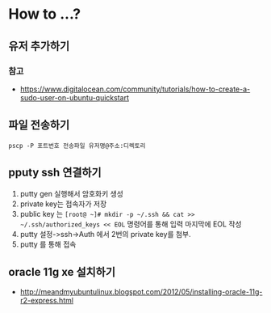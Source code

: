 # How to ...?

## 유저 추가하기
### 참고
- https://www.digitalocean.com/community/tutorials/how-to-create-a-sudo-user-on-ubuntu-quickstart

## 파일 전송하기
`pscp -P 포트번호 전송파일 유저명@주소:디렉토리`

## pputy ssh 연결하기
1. putty gen 실행해서 암호화키 생성
2. private key는 접속자가 저장
3. public key 는 
`[root@ ~]# mkdir -p ~/.ssh && cat >> ~/.ssh/authorized_keys << EOL` 명령어를 통해 입력
마지막에 EOL 작성
4. putty 설정->ssh->Auth 에서 2번의 private key를 첨부.
5. putty 를 통해 접속

## oracle 11g xe 설치하기
- http://meandmyubuntulinux.blogspot.com/2012/05/installing-oracle-11g-r2-express.html